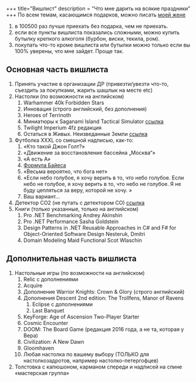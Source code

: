 +++
 title="Вишлист"
 description = "Что мне дарить на всякие праздники"
+++
По всем темам, касающимся подарков, можно писать [моей жене](mailto:atana@bastilia.ru)

1. в 100500 раз лучше приехать без подарка, чем не приехать.
2. если все пункты вишлиста показались сложными, можно купить бутылку крепкого алкоголя (бурбон, виски, текила, ром).
2. покупать что-то кроме вишлиста или бутылки можно только если вы 100% уверены, что мне зайдет. Проще так.

## Основная часть вишлиста
1. Принять участие в организации ДР (привезти/увезти что-то, съездить за покупками, жарить шашлык на месте etc)
1. Настолки (по возможности на английском)
    1. Warhammer 40k Forbidden Stars
    1. Инновация (строго английский,  без дополнения)
    1. Heroes of Terrinoth
    1. Миниатюры к Saganami Island Tactical Simulator [ссылка](https://www.nobleknight.com/Products/Honorverse---Saganami-Island-Tactical-Simulator---Miniatures-1to12000?PageNumber=2&ProductLineId=#pf)
    1. Twilight Imperium 4fz редакция
    1. Остаться в Живых. Неизведанные Земли [ссылка](https://gaga.ru/game/ostatsja-v-zhivih-neizvedannie-zemli/)
1. Футболка XXXL со смешной надписью, как-то:
    1. «Кто такой Джон Голт?»
    1. «Движение за восстановление бассейна „Москва“»
    1. «А есть А»
    1. [Формула Байеса](https://ru.wikipedia.org/wiki/%D0%A2%D0%B5%D0%BE%D1%80%D0%B5%D0%BC%D0%B0_%D0%91%D0%B0%D0%B9%D0%B5%D1%81%D0%B0)
    1. «Весьма вероятно, что бога нет»
    1. «Если небо голубое, я хочу верить в то, что небо голубое. Если небо не голубое, я хочу верить в то, что небо не голубое. Я не буду цепляться за веру, которой не хочу. »
    1. Ваш вариант...
1. Детектор СO2 (не путать с детектором CO) [ссылка](https://www.ulmart.ru/goods/737032)
1. Книги (только указанные, только на английском)
    1. Pro .NET Benchmarking Andrey Akinshin ‏
    1. Pro .NET Performance Sasha Goldstein
    1. Design Patterns in .NET Reusable Approaches in C# and F# for Object-Oriented Software Design  Nesteruk, Dmitri 
    1. Domain Modeling Maid Functional Scot Wlaschin

## Дополнительная часть вишлиста
1. Настольные игры (по возможности на английском)
    1. Relic с дополнениями
    1. Acquire
    1. Дополнение Warrior Knights: Crown & Glory (строго английский)
    1. Дополнения  Descent 2nd edition: The Trollfens, Manor of Ravens
        1. Eclipse с дополнениями
        1. Last Banquet
    1. KeyForge: Age of Ascension Two-Player Starter
    1. Cosmic Encounter 
    1. DOOM: The Board Game (редакция 2016 года, а не та, которая у Вера)
    1. Civilization: A New Dawn 
    1. Gloomhaven
    1. Любая настолка по вашему выбору (ТОЛЬКО для настолкозадротов, например настолко-петергофцев)
1. Толстовка с капюшоном, карманом спереди и надписей на спине «мастерская группа»

